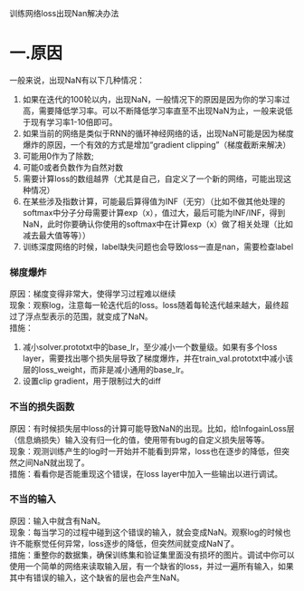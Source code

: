训练网络loss出现Nan解决办法  

# 一.原因  
一般来说，出现NaN有以下几种情况：  
1. 如果在迭代的100轮以内，出现NaN，一般情况下的原因是因为你的学习率过高，需要降低学习率。可以不断降低学习率直至不出现NaN为止，一般来说低于现有学习率1-10倍即可。  
2. 如果当前的网络是类似于RNN的循环神经网络的话，出现NaN可能是因为梯度爆炸的原因，一个有效的方式是增加“gradient clipping”（梯度截断来解决）  
3. 可能用0作为了除数;
4. 可能0或者负数作为自然对数
5. 需要计算loss的数组越界（尤其是自己，自定义了一个新的网络，可能出现这种情况）
6. 在某些涉及指数计算，可能最后算得值为INF（无穷）（比如不做其他处理的softmax中分子分母需要计算exp（x），值过大，最后可能为INF/INF，得到NaN，此时你要确认你使用的softmax中在计算exp（x）做了相关处理（比如减去最大值等等））
7. 训练深度网络的时候，label缺失问题也会导致loss一直是nan，需要检查label

### 梯度爆炸
原因：梯度变得非常大，使得学习过程难以继续  
现象：观察log，注意每一轮迭代后的loss。loss随着每轮迭代越来越大，最终超过了浮点型表示的范围，就变成了NaN。  
措施：
1. 减小solver.prototxt中的base_lr，至少减小一个数量级。如果有多个loss layer，需要找出哪个损失层导致了梯度爆炸，并在train_val.prototxt中减小该层的loss_weight，而非是减小通用的base_lr。
2. 设置clip gradient，用于限制过大的diff

### 不当的损失函数
原因：有时候损失层中loss的计算可能导致NaN的出现。比如，给InfogainLoss层（信息熵损失）输入没有归一化的值，使用带有bug的自定义损失层等等。  
现象：观测训练产生的log时一开始并不能看到异常，loss也在逐步的降低，但突然之间NaN就出现了。  
措施：看看你是否能重现这个错误，在loss layer中加入一些输出以进行调试。  

### 不当的输入
原因：输入中就含有NaN。  
现象：每当学习的过程中碰到这个错误的输入，就会变成NaN。观察log的时候也许不能察觉任何异常，loss逐步的降低，但突然间就变成NaN了。  
措施：重整你的数据集，确保训练集和验证集里面没有损坏的图片。调试中你可以使用一个简单的网络来读取输入层，有一个缺省的loss，并过一遍所有输入，如果其中有错误的输入，这个缺省的层也会产生NaN。  

